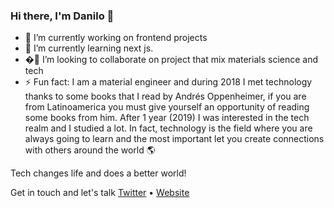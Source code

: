### Hi there, I'm Danilo 👋


- 🔭 I’m currently working on frontend projects
- 🌱 I’m currently learning next js. 
- �🤩 I’m looking to collaborate on project that mix materials science and tech
- ⚡ Fun fact:
I am a material engineer and during 2018 I met technology thanks to some books that I read by Andrés Oppenheimer, if you are from Latinoamerica you must give yourself an opportunity of reading some books from him. After 1 year (2019) I was interested in the tech realm and I studied a lot.
In fact, technology is the field where you are always going to learn and the most important let you create connections with others around the world 🌎

Tech changes life and does a better world!


Get in touch and let's talk  [Twitter](https://twitter.com/darmo10) • [Website](https://darmo.pro) 
